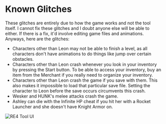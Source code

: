 # Known Glitches
These glitches are entirely due to how the game works and not the tool itself. I cannot fix these glitches and I doubt anyone else will be able to either. If there is a fix, it'd involve editing game files and animations. Anyways, here are the glitches:
* Characters other than Leon may not be able to finish a level, as all characters don't have animations to do things like jump over certain obstacles.
* Characters other than Leon crash whenever you look in your inventory by pressing the Start button. To be able to access your inventory, buy an item from the Merchant if you really need to organize your inventory.
* Characters other than Leon crash the game if you save with them. This also makes it impossible to load that particular save file. Setting the character to Leon before the save occurs circumvents this crash.
* Wesker and HUNK's melee attacks crash the game.
* Ashley can die with the Infinite HP cheat if you hit her with a Rocket Launcher and she doesn't have Knight Armor on.

![RE4 Tool UI](https://github.com/user-attachments/assets/c31ca2f0-8651-42e0-aeee-3543867e8238)
